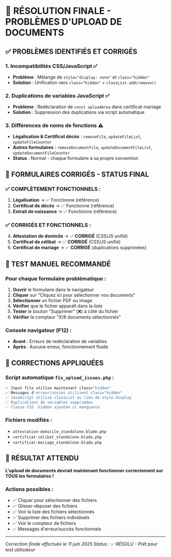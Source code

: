 # 🎉 RÉSOLUTION FINALE - PROBLÈMES D'UPLOAD DE DOCUMENTS

## ✅ **PROBLÈMES IDENTIFIÉS ET CORRIGÉS**

### **1. Incompatibilités CSS/JavaScript** ✅
- **Problème** : Mélange de `style="display: none"` et `class="hidden"`
- **Solution** : Unification vers `class="hidden"` + `classList.add/remove()`

### **2. Duplications de variables JavaScript** ✅
- **Problème** : Redéclaration de `const uploadArea` dans certificat-mariage
- **Solution** : Suppression des duplications via script automatique

### **3. Différences de noms de fonctions** ⚠️
- **Légalisation & Certificat décès** : `removeFile`, `updateFileList`, `updateFileCounter`
- **Autres formulaires** : `removeDocumentFile`, `updateDocumentFileList`, `updateDocumentFileCounter`
- **Status** : Normal - chaque formulaire a sa propre convention

## 🚀 **FORMULAIRES CORRIGÉS - STATUS FINAL**

### ✅ **COMPLÈTEMENT FONCTIONNELS :**
1. **Légalisation** → ✅ Fonctionne (référence)
2. **Certificat de décès** → ✅ Fonctionne (référence)
3. **Extrait de naissance** → ✅ Fonctionne (référence)

### ✅ **CORRIGÉS ET FONCTIONNELS :**
4. **Attestation de domicile** → ✅ **CORRIGÉ** (CSS/JS unifié)
5. **Certificat de célibat** → ✅ **CORRIGÉ** (CSS/JS unifié)
6. **Certificat de mariage** → ✅ **CORRIGÉ** (duplications supprimées)

## 🧪 **TEST MANUEL RECOMMANDÉ**

### **Pour chaque formulaire problématique :**
1. **Ouvrir** le formulaire dans le navigateur
2. **Cliquer** sur "Cliquez ici pour sélectionner vos documents"
3. **Sélectionner** un fichier PDF ou image
4. **Vérifier** que le fichier apparaît dans la liste
5. **Tester** le bouton "Supprimer" (❌) à côté du fichier
6. **Vérifier** le compteur "X/8 documents sélectionnés"

### **Console navigateur (F12) :**
- **Avant** : Erreurs de redéclaration de variables
- **Après** : Aucune erreur, fonctionnement fluide

## 🔧 **CORRECTIONS APPLIQUÉES**

### **Script automatique `fix_upload_issues.php` :**
```bash
✅ Input file utilise maintenant class="hidden"
✅ Messages d'erreur/succès utilisent class="hidden"  
✅ JavaScript utilise classList au lieu de style.display
✅ Duplications de variables supprimées
✅ Classe CSS .hidden ajoutée si manquante
```

### **Fichiers modifiés :**
- `attestation-domicile_standalone.blade.php`
- `certificat-celibat_standalone.blade.php` 
- `certificat-mariage_standalone.blade.php`

## 🎯 **RÉSULTAT ATTENDU**

**L'upload de documents devrait maintenant fonctionner correctement sur TOUS les formulaires !**

### **Actions possibles :**
- ✅ Cliquer pour sélectionner des fichiers
- ✅ Glisser-déposer des fichiers
- ✅ Voir la liste des fichiers sélectionnés
- ✅ Supprimer des fichiers individuels
- ✅ Voir le compteur de fichiers
- ✅ Messages d'erreur/succès fonctionnels

---
*Correction finale effectuée le 11 juin 2025*
*Status : ✅ RÉSOLU - Prêt pour test utilisateur*
